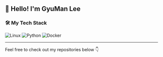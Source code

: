 ## 👋 Hello! I'm GyuMan Lee

### 🛠️ My Tech Stack

![Linux](https://img.shields.io/badge/Linux-FCC624?style=flat&logo=linux&logoColor=000)
![Python](https://img.shields.io/badge/Python-3776AB?style=flat&logo=python&logoColor=white)
![Docker](https://img.shields.io/badge/Docker-2496ED?style=flat&logo=docker&logoColor=white)

---
Feel free to check out my repositories below 👇

